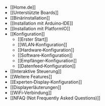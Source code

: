* [[Home.de]]
* [[Unterstützte Boards]]
* [[Binärinstallation]]
* [[Installation mit Arduino‐IDE]]
* [[Installation mit PlatformIO]]
* [[Konfiguration]]
  * [[Erster Start]]
  * [[WLAN‐Konfiguration]]
  * [[Hardware‐Konfiguration]]
  * [[Software‐Konfiguration]]
  * [[Empfänger‐Konfiguration]]
  * [[Datenfeed‐Konfiguration]]
* [[Interaktive Steuerung]]
* [[Weitere Features]]
* [[Experten‐Display‐Konfiguration]]
* [[Displayerläuterungen]]
* [[WiFi‐Verbindung]]
* [[NFAQ (Not Frequently Asked Questions)]]
